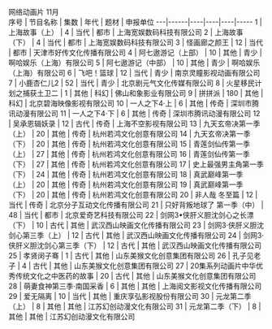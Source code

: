 网络动画片	11月				
序号 | 节目名称 | 集数 | 年代 | 题材 | 申报单位
---|------|----|----|----|-----
1 | 上海故事（上） | 4 | 当代 | 都市 | 上海宽娱数码科技有限公司
2 | 上海故事（下） | 4 | 当代 | 都市 | 上海宽娱数码科技有限公司
3 | 怪画廊之颜王 | 12 | 当代 | 都市 | 天津市好传文化传播有限公司
4 | 阿七遨游记（上部） | 10 | 其他 | 青少 | 啊哈娱乐（上海）有限公司
5 | 阿七遨游记（中部） | 10 | 其他 | 青少 | 啊哈娱乐（上海）有限公司
6 | 飞吧！篮球 | 12 | 当代 | 青少 | 南京灵瞳影视动画有限公司
7 | 小鹿杏仁儿2 | 52 | 当代 | 青少 | 北京剧元气文化传媒有限公司
8 | 火星移民计划之捕获土卫二 | 1 | 其他 | 科幻 | 佛山和象影业有限公司
9 | 拼拼派 | 180 | 其他 | 科幻 | 北京碧海映像影视有限公司
10 | 一人之下4·上 | 6 | 其他 | 传奇 | 深圳市腾讯动漫有限公司
11 | 一人之下4·下 | 6 | 其他 | 传奇 | 深圳市腾讯动漫有限公司
12 | 吴承恩辑妖录 | 12 | 古代 | 传奇 | 上海不空影视有限公司
13 | 九天玄帝决第一季（上） | 20 | 其他 | 传奇 | 杭州若鸿文化创意有限公司
14 | 九天玄帝决第一季（下） | 20 | 其他 | 传奇 | 杭州若鸿文化创意有限公司
15 | 青莲剑仙传第一季（上） | 27 | 其他 | 传奇 | 杭州若鸿文化创意有限公司
16 | 青莲剑仙传第一季（下） | 27 | 其他 | 传奇 | 杭州若鸿文化创意有限公司
17 | 史上最强男主角第一季（下） | 24 | 其他 | 传奇 | 杭州若鸿文化创意有限公司
18 | 真武巅峰第一季（上） | 20 | 其他 | 传奇 | 杭州若鸿文化创意有限公司
19 | 真武巅峰第一季（下） | 20 | 其他 | 传奇 | 杭州若鸿文化创意有限公司
20 | 非人哉 冬至篇 | 12 | 当代 | 传奇 | 北京分子互动文化传播有限公司
21 | 只好背叛地球了 第一季（中） | 48 | 当代 | 都市 | 北京爱奇艺科技有限公司
22 | 剑网3•侠肝义胆沈剑心之长漂（下） | 10 | 古代 | 其他 | 武汉西山映画文化传播有限公司
23 | 剑网3·侠肝义胆沈剑心第三季（上） | 12 | 古代 | 其他 | 武汉西山映画文化传播有限公司
24 | 剑网3·侠肝义胆沈剑心第三季（下） | 12 | 古代 | 其他 | 武汉西山映画文化传播有限公司
25 | 孝贤闵子骞 | 1 | 古代 | 其他 | 山东美猴文化创意集团有限公司
26 | 孔子见老子 | 4 | 古代 | 其他 | 山东美猴文化创意集团有限公司
27 | 20集系列动画片中华优秀传统文化之中医药的故事 | 20 | 古代 | 其他 | 山东美猴文化创意集团有限公司
28 | 萌妻食神第三季·南国采香 | 6 | 其他 | 其他 | 上海阅文影视文化传播有限公司
29 | 爱无隔离 | 10 | 当代 | 其他 | 重庆享弘影视股份有限公司
30 | 元龙第二季（上） | 8 | 其他 | 其他 | 江苏幻创动漫文化有限公司
31 | 元龙第二季（下） | 8 | 其他 | 其他 | 江苏幻创动漫文化有限公司
